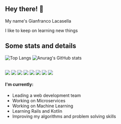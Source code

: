 
## Hey there! 👋
My name's Gianfranco Lacasella

I like to keep on learning new things

## Some stats and details
![Top Langs](https://github-readme-stats.vercel.app/api/top-langs/?username=glacasellaUANDES&layout=compact&theme=tokyonight&langs_count=10)
![Anurag's GitHub stats](https://github-readme-stats.vercel.app/api?username=glacasellaUANDES&count_private=true&show_icons=true&theme=tokyonight)
<br>
<br>



![](https://img.shields.io/badge/OS-Linux-informational?style=flat&color=2bbc8a)
![](https://img.shields.io/badge/Shell-Bash-informational?style=flat&color=2bbc8a)
![](https://img.shields.io/badge/Database-PostgreSQL-informational?style=flat&color=2bbc8a)
![](https://img.shields.io/badge/Database-MySQL-informational?style=flat&color=2bbc8a)
![](https://img.shields.io/badge/Database-MariaDB-informational?style=flat&color=2bbc8a)
![](https://img.shields.io/badge/Database-MongoDB-informational?style=flat&color=2bbc8a)
![](https://img.shields.io/badge/Tools-AWS-informational?style=flat&color=2bbc8a)
![](https://img.shields.io/badge/Tools-DigitalOcean-informational?style=flat&color=2bbc8a)


#### I'm currently:
- Leading a web development team
- Working on Microservices
- Working on Machine Learning
- Learning Rails and Kotlin
- Improving my algorithms and problem solving skills
